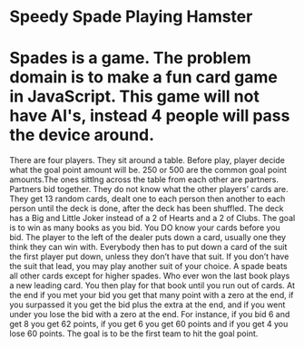 Speedy Spade Playing Hamster
============================
Spades is a game. The problem domain is to make a fun card game in JavaScript. This game will not have AI's, instead 4 people will pass the device around.
============================
There are four players. They sit around a table.  Before play, player decide what the goal point amount will be. 250  or 500 are the common goal point amounts.The ones sittlng across the table from each other are partners. Partners bid together. They do not know what the other players’ cards are. They get 13 random cards, dealt one to each person then another to each person until the deck is done, after the deck has been shuffled. The deck has a Big and Little Joker instead of a 2 of Hearts and a 2 of Clubs. The goal is to win as many books as you bid. You DO know your cards before you bid. The player to the left of the dealer puts down a card, usually one they think they can win with. Everybody then has to put down a card of the suit the first player put down, unless they don’t have that suit. If you don’t have the suit that lead, you may play another suit of your choice. A spade beats all other cards except for higher spades. Who ever won the last book plays a new leading card. You then play for that book until you run out of cards.  At the end if you met your bid you get that many point with a zero at the end, if you surpassed it you get the bid plus the extra at the end, and if you went under you lose the bid with a zero at the end. For instance, if you bid 6 and get 8 you get 62 points, if you get 6 you get 60 points and if you get 4 you lose 60 points. The goal is to be the first team to hit the goal point.
